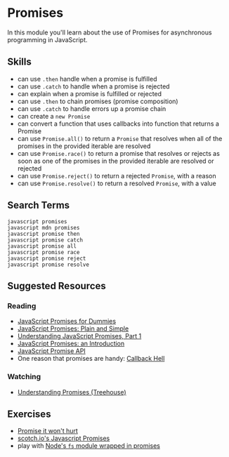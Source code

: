 # Promises

In this module you'll learn about the use of Promises for asynchronous programming in JavaScript.

## Skills

- can use `.then` handle when a promise is fulfilled
- can use `.catch` to handle when a promise is rejected
- can explain when a promise is fulfilled or rejected
- can use `.then` to chain promises (promise composition)
- can use `.catch` to handle errors up a promise chain
- can create a `new Promise`
- can convert a function that uses callbacks into function that returns a Promise
- can use `Promise.all()` to return a `Promise` that resolves when all of the promises in the provided iterable are resolved
- can use `Promise.race()` to return a promise that resolves or rejects as soon as one of the promises in the provided iterable are resolved or rejected
- can use `Promise.reject()` to return a rejected `Promise`, with a reason
- can use `Promise.resolve()` to return a resolved `Promise`, with a value

## Search Terms

```
javascript promises
javascript mdn promises
javascript promise then
javascript promise catch
javascript promise all
javascript promise race
javascript promise reject
javascript promise resolve
```

## Suggested Resources

### Reading

- [JavaScript Promises for Dummies](https://scotch.io/tutorials/javascript-promises-for-dummies)
- [JavaScript Promises: Plain and Simple](https://coligo.io/javascript-promises-plain-simple/)
- [Understanding JavaScript Promises, Part 1](https://scotch.io/tutorials/understanding-javascript-promises-pt-i-background-basics)
- [JavaScript Promises: an Introduction](https://developers.google.com/web/fundamentals/getting-started/primers/promises)
- [JavaScript Promise API](https://davidwalsh.name/promises)
- One reason that promises are handy: [Callback Hell](http://callbackhell.com/)

### Watching

- [Understanding Promises (Treehouse)](https://teamtreehouse.com/library/understanding-promises-in-javascript)

## Exercises

- [Promise it won't hurt](https://github.com/stevekane/promise-it-wont-hurt)
- [scotch.io's Javascript Promises](https://scotch.io/tutorials/javascript-promises-for-dummies)
- play with [Node's `fs` module wrapped in promises](https://github.com/normalize/mz)

